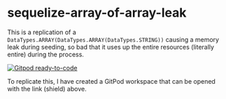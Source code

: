 # sequelize-array-of-array-leak

This is a replication of a `DataTypes.ARRAY(DataTypes.ARRAY(DataTypes.STRING))` causing a memory leak during seeding, so bad that it uses up the entire resources (literally entire) during the process.

[![Gitpod ready-to-code](https://img.shields.io/badge/Gitpod-ready--to--code-blue?logo=gitpod)](https://gitpod.io/#git@github.com:krystian-mw/sequelize-array-of-array-leak)

To replicate this, I have created a GitPod workspace that can be opened with the link (shield) above.
